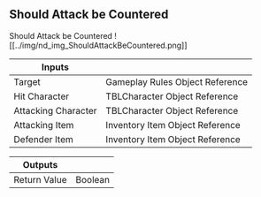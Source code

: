 ## Should Attack be Countered
Should Attack be Countered
![[../img/nd_img_ShouldAttackBeCountered.png]]

|Inputs||
|--|--|
| Target | Gameplay Rules Object Reference |
| Hit Character | TBLCharacter Object Reference |
| Attacking Character | TBLCharacter Object Reference |
| Attacking Item | Inventory Item Object Reference |
| Defender Item | Inventory Item Object Reference |

|Outputs||
|--|--|
| Return Value | Boolean |
